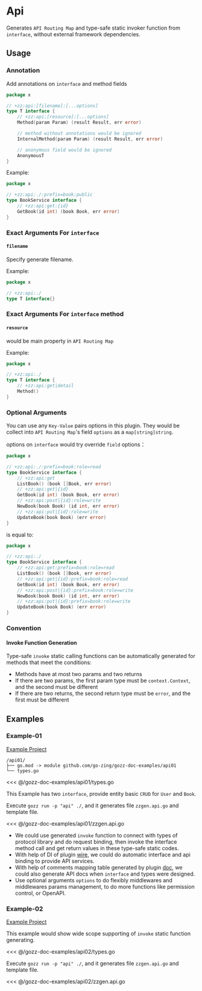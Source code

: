 # Api

Generates `API Routing Map` and type-safe static invoker function from `interface`,
without external framework dependencies.

## Usage

### Annotation

Add annotations on `interface` and method fields

```go
package x

// +zz:api:[filename]:[...options]
type T interface {
	// +zz:api:[resource]:[...options]
	Method(param Param) (result Result, err error)

	// method without annotations would be ignored
	InternalMethod(param Param) (result Result, err error)

	// anonymous field would be ignored
	AnonymousT
}

```

Example:

```go
package x

// +zz:api:./:prefix=book:public
type BookService interface {
	// +zz:api:get:{id}
	GetBook(id int) (book Book, err error)
}
```

### Exact Arguments For `interface`

#### `filename`

Specify generate filename.

Example:

```go
package x

// +zz:api:./
type T interface{}
```

### Exact Arguments For `interface` method

#### `resource`

would be main property in `API Routing Map`

Example:

```go
package x

// +zz:api:./
type T interface {
	// +zz:api:get|detail
	Method()
}
```

### Optional Arguments

You can use any `Key-Value` pairs options in this plugin.
They would be collect into `API Routing Map`'s field `options` as a `map[string]string`.

options on `interface` would try override `field` options：

```go
package x

// +zz:api:./:prefix=book:role=read
type BookService interface {
	// +zz:api:get
	ListBook() (book []Book, err error)
	// +zz:api:get|{id}
	GetBook(id int) (book Book, err error)
	// +zz:api:post|{id}:role=write
	NewBook(book Book) (id int, err error)
	// +zz:api:put|{id}:role=write
	UpdateBook(book Book) (err error)
}
```

is equal to:

```go
package x

// +zz:api:./
type BookService interface {
	// +zz:api:get:prefix=book:role=read
	ListBook() (book []Book, err error)
	// +zz:api:get|{id}:prefix=book:role=read
	GetBook(id int) (book Book, err error)
	// +zz:api:post|{id}:prefix=book:role=write
	NewBook(book Book) (id int, err error)
	// +zz:api:put|{id}:prefix=book:role=write
	UpdateBook(book Book) (err error)
}
```

### Convention

#### Invoke Function Generation

Type-safe `invoke` static calling functions can be automatically generated for methods that meet the conditions:

- Methods have at most two params and two returns
- If there are two params, the first param type must be `context.Context`, and the second must be different
- If there are two returns, the second return type must be `error`, and the first must be different

## Examples

### Example-01

[Example Project](https://github.com/go-zing/gozz-doc-examples/tree/main/api01)

```
/api01/
├── go.mod -> module github.com/go-zing/gozz-doc-examples/api01
└── types.go
```

<<< @/gozz-doc-examples/api01/types.go

This Example has two `interface`, provide entity basic `CRUD` for `User` and `Book`.

Execute `gozz run -p "api" ./`, and it generates file `zzgen.api.go` and template file.

<<< @/gozz-doc-examples/api01/zzgen.api.go

- We could use generated `invoke` function to connect with types of protocol library and do request binding,
  then invoke the interface method call and get return values in these type-safe static codes.
- With help of DI of plugin [wire](wire.md), we could do automatic interface and api binding to provide API
  services.
- With help of comments mapping table generated by plugin [doc](doc.md),
  we could also generate API docs when `interface` and types were designed.
- Use optional arguments `options` to do flexibly middlewares and middlewares params management,
  to do more functions like permission control, or OpenAPI.

### Example-02

[Example Project](https://github.com/go-zing/gozz-doc-examples/tree/main/api02)

This example would show wide scope supporting of `invoke` static function generating.

<<< @/gozz-doc-examples/api02/types.go

Execute `gozz run -p "api" ./`, and it generates file `zzgen.api.go` and template file.

<<< @/gozz-doc-examples/api02/zzgen.api.go